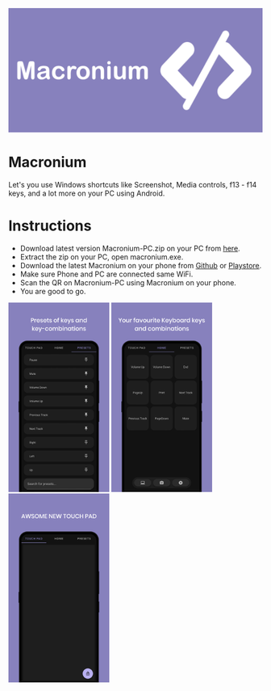 ![](githubdocs/logo.png)

# Macronium
Let's you use Windows shortcuts like Screenshot, Media controls, f13 - f14 keys, and a lot more on your PC using Android.

# Instructions
- Download latest version Macronium-PC.zip on your PC from [here](https://github.com/supersu-man/Macronium-PC/releases).
- Extract the zip on your PC, open macronium.exe.
- Download the latest Macronium on your phone from [Github](https://github.com/supersu-man/Macronium/releases) or [Playstore](https://play.google.com/store/apps/details?id=com.supersuman.macronium).
- Make sure Phone and PC are connected same WiFi.
- Scan the QR on Macronium-PC using Macronium on your phone.
- You are good to go.

<img src="githubdocs/screenshot1.png" width="200"/>
<img src="githubdocs/screenshot2.png" width="200"/>
<img src="githubdocs/screenshot3.png" width="200"/>